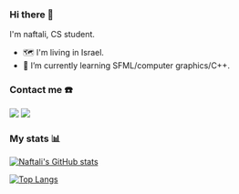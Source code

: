 ### Hi there 👋

I'm naftali, CS student.

- 🗺️ I'm living in Israel.
- 🌱 I’m currently learning SFML/computer graphics/C++.

### Contact me ☎️

[![](https://img.shields.io/badge/telegram-blue?style=flat-square&logo=telegram&link=https://t.me/naftali100)](https://t.me/naftali100)
[![](https://img.shields.io/badge/twitter-blue?style=flat-square&logo=twitter&link=https://twitter.com/naftali100)](https://twitter.com/naftali100)

### My stats 📊

[![Naftali's GitHub stats](https://github-readme-stats.vercel.app/api?username=naftali100&theme=dracula&count_private=true&show_icons=true)](https://github.com/naftali100)

[![Top Langs](https://github-readme-stats.vercel.app/api/top-langs/?username=naftali100&layout=compact&theme=dracula)](https://github.com/naftali100)
